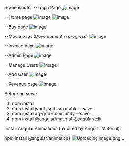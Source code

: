 
Screenshots : 
--Login Page
![image](https://github.com/user-attachments/assets/42894b6d-7fc8-4d8b-b6a2-7146d669ae47)

--Home page 
![image](https://github.com/user-attachments/assets/9a27c8db-2f40-46eb-bcbb-d6f3a304f00a)
![image](https://github.com/user-attachments/assets/d76e8c3f-8bc6-4511-8408-bba416e9f1f3)

--Buy page 
![image](https://github.com/user-attachments/assets/62dcf243-5b82-435e-9a7b-164d1b8b6ca4)


--Movie page (Development in progress)
![image](https://github.com/user-attachments/assets/baa503b4-e218-4ccb-8433-00f1a9655bc8)


--Invoice page 
![image](https://github.com/user-attachments/assets/330e5a72-5f35-4baa-badf-be488bab1e1b)

--Admin Page 
![image](https://github.com/user-attachments/assets/08b67279-f3f2-4af1-b55b-6d12f8f159d9)

--Manage Users
![image](https://github.com/user-attachments/assets/d891cecd-7d9a-4335-b986-433e0ff10234)

--Add User
![image](https://github.com/user-attachments/assets/c19a3e7f-2e4b-414a-9a60-1351e410b829)

--Revenue page
![image](https://github.com/user-attachments/assets/c4197c78-89eb-40c5-a89c-b919cc3019d7)


Before ng serve
1. npm install
2. npm install jspdf jspdf-autotable --save
3. npm install ag-grid-community --save
4. npm install @angular/material @angular/cdk

Install Angular Animations (required by Angular Material):


npm install @angular/animations
![Uploading image.png…]()
